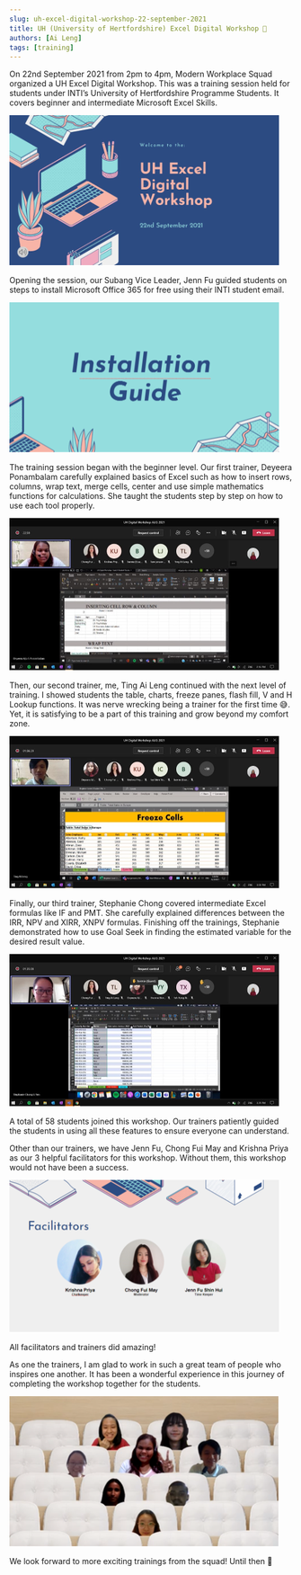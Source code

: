 ```yaml
---
slug: uh-excel-digital-workshop-22-september-2021
title: UH (University of Hertfordshire) Excel Digital Workshop 🚀
authors: [Ai Leng]
tags: [training]
---
```


On 22nd September 2021 from 2pm to 4pm, Modern Workplace Squad organized a UH Excel Digital Workshop. This was a training session held for students under INTI’s University of Hertfordshire Programme Students. It covers beginner and intermediate Microsoft Excel Skills.

![UH Excel Digital Workshop](img/uh-excel-digital-workshop-sept-2021/pic-1.png)

<!--truncate-->

Opening the session, our Subang Vice Leader, Jenn Fu guided students on steps to install Microsoft Office 365 for free using their INTI student email.

![Installation Guide](img/uh-excel-digital-workshop-sept-2021/pic-2.png)

The training session began with the beginner level. Our first trainer, Deyeera Ponambalam carefully explained basics of Excel such as how to insert rows, columns, wrap text, merge cells, center and use simple mathematics functions for calculations. She taught the students step by step on how to use each tool properly.

![Deyeera Ponambalam's Excel Session](img/uh-excel-digital-workshop-sept-2021/pic-3.png)

Then, our second trainer, me, Ting Ai Leng continued with the next level of training. I showed students the table, charts, freeze panes, flash fill, V and H Lookup functions. It was nerve wrecking being a trainer for the first time 😅. Yet, it is satisfying to be a part of this training and grow beyond my comfort zone.

![Ting Ai Leng's Excel Session](img/uh-excel-digital-workshop-sept-2021/pic-4.png)

Finally, our third trainer, Stephanie Chong covered intermediate Excel formulas like IF and PMT. She carefully explained differences between the IRR, NPV and XIRR, XNPV formulas. Finishing off the trainings, Stephanie demonstrated how to use Goal Seek in finding the estimated variable for the desired result value.

![Stephanie Chong's Excel Session](img/uh-excel-digital-workshop-sept-2021/pic-5.png)

A total of 58 students joined this workshop. Our trainers patiently guided the students in using all these features to ensure everyone can understand.

Other than our trainers, we have Jenn Fu, Chong Fui May and Krishna Priya as our 3 helpful facilitators for this workshop. Without them, this workshop would not have been a success.

![Facilitators of UH Excel Digital Workshop](img/uh-excel-digital-workshop-sept-2021/pic-6.png)

All facilitators and trainers did amazing!

As one the trainers, I am glad to work in such a great team of people who inspires one another. It has been a wonderful experience in this journey of completing the workshop together for the students.

![Group Photo](img/uh-excel-digital-workshop-sept-2021/pic-7.png)

We look forward to more exciting trainings from the squad! Until then 🙂
